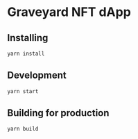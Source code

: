 # Graveyard NFT dApp

## Installing

```bash
yarn install
```

## Development

```bash
yarn start
```

## Building for production

```bash
yarn build
```
